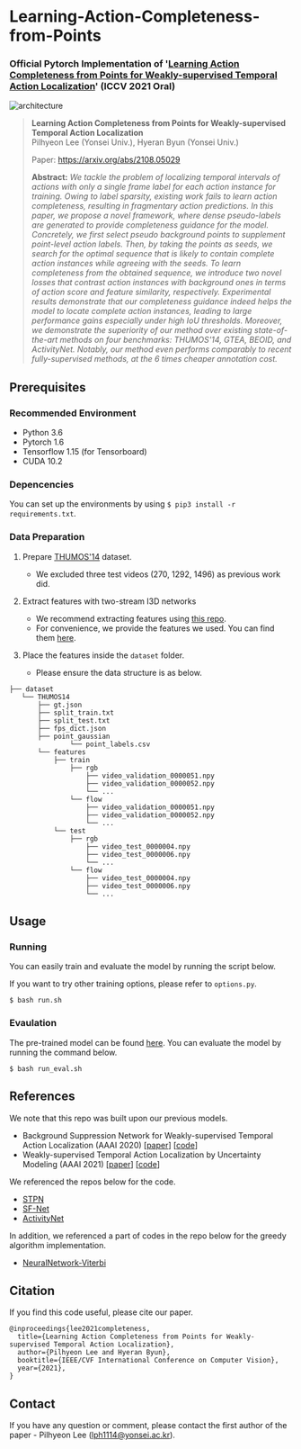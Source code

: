 # Learning-Action-Completeness-from-Points
### Official Pytorch Implementation of '[Learning Action Completeness from Points for Weakly-supervised Temporal Action Localization](https://arxiv.org/abs/2108.05029)' (ICCV 2021 Oral)

![architecture](https://user-images.githubusercontent.com/16102333/128889635-f07218d9-770a-4ece-a384-656e00b2794e.png)

> **Learning Action Completeness from Points for Weakly-supervised Temporal Action Localization**<br>
> Pilhyeon Lee (Yonsei Univ.), Hyeran Byun (Yonsei Univ.)
>
> Paper: https://arxiv.org/abs/2108.05029
>
> **Abstract:** *We tackle the problem of localizing temporal intervals of actions with only a single frame label for each action instance for training. Owing to label sparsity, existing work fails to learn action completeness, resulting in fragmentary action predictions. In this paper, we propose a novel framework, where dense pseudo-labels are generated to provide completeness guidance for the model. Concretely, we first select pseudo background points to supplement point-level action labels. Then, by taking the points as seeds, we search for the optimal sequence that is likely to contain complete action instances while agreeing with the seeds. To learn completeness from the obtained sequence, we introduce two novel losses that contrast action instances with background ones in terms of action score and feature similarity, respectively. Experimental results demonstrate that our completeness guidance indeed helps the model to locate complete action instances, leading to large performance gains especially under high IoU thresholds. Moreover, we demonstrate the superiority of our method over existing state-of-the-art methods on four benchmarks: THUMOS'14, GTEA, BEOID, and ActivityNet.
Notably, our method even performs comparably to recent fully-supervised methods, at the 6 times cheaper annotation cost.*


## Prerequisites
### Recommended Environment
* Python 3.6
* Pytorch 1.6
* Tensorflow 1.15 (for Tensorboard)
* CUDA 10.2

### Depencencies
You can set up the environments by using `$ pip3 install -r requirements.txt`.

### Data Preparation
1. Prepare [THUMOS'14](https://www.crcv.ucf.edu/THUMOS14/) dataset.
    - We excluded three test videos (270, 1292, 1496) as previous work did.

2. Extract features with two-stream I3D networks
    - We recommend extracting features using [this repo](https://github.com/piergiaj/pytorch-i3d).
    - For convenience, we provide the features we used. You can find them [here](https://drive.google.com/file/d/1NqaDRo782bGZKo662I0rI_cvpDT67VQU/view?usp=sharing).
    
3. Place the features inside the `dataset` folder.
    - Please ensure the data structure is as below.
   
~~~~
├── dataset
   └── THUMOS14
       ├── gt.json
       ├── split_train.txt
       ├── split_test.txt
       ├── fps_dict.json
       ├── point_gaussian
               └── point_labels.csv
       └── features
           ├── train
               ├── rgb
                   ├── video_validation_0000051.npy
                   ├── video_validation_0000052.npy
                   └── ...
               └── flow
                   ├── video_validation_0000051.npy
                   ├── video_validation_0000052.npy
                   └── ...
           └── test
               ├── rgb
                   ├── video_test_0000004.npy
                   ├── video_test_0000006.npy
                   └── ...
               └── flow
                   ├── video_test_0000004.npy
                   ├── video_test_0000006.npy
                   └── ...
~~~~

## Usage

### Running
You can easily train and evaluate the model by running the script below.

If you want to try other training options, please refer to `options.py`.

~~~~
$ bash run.sh
~~~~

### Evaulation
The pre-trained model can be found [here](https://github.com/Pilhyeon/Learning-Action-Completeness-from-Points).
You can evaluate the model by running the command below.

~~~~
$ bash run_eval.sh
~~~~

## References
We note that this repo was built upon our previous models.
* Background Suppression Network for Weakly-supervised Temporal Action Localization (AAAI 2020) [[paper](https://arxiv.org/abs/1911.09963)] [[code](https://github.com/Pilhyeon/BaSNet-pytorch)]
* Weakly-supervised Temporal Action Localization by Uncertainty Modeling (AAAI 2021) [[paper](https://arxiv.org/abs/2006.07006)] [[code](https://github.com/Pilhyeon/WTAL-Uncertainty-Modeling)]

We referenced the repos below for the code.

* [STPN](https://github.com/bellos1203/STPN)
* [SF-Net](https://github.com/Flowerfan/SF-Net)
* [ActivityNet](https://github.com/activitynet/ActivityNet)

In addition, we referenced a part of codes in the repo below for the greedy algorithm implementation.

* [NeuralNetwork-Viterbi](https://github.com/alexanderrichard/NeuralNetwork-Viterbi)

## Citation
If you find this code useful, please cite our paper.

~~~~
@inproceedings{lee2021completeness,
  title={Learning Action Completeness from Points for Weakly-supervised Temporal Action Localization},
  author={Pilhyeon Lee and Hyeran Byun},
  booktitle={IEEE/CVF International Conference on Computer Vision},
  year={2021},
}
~~~~

## Contact
If you have any question or comment, please contact the first author of the paper - Pilhyeon Lee (lph1114@yonsei.ac.kr).
